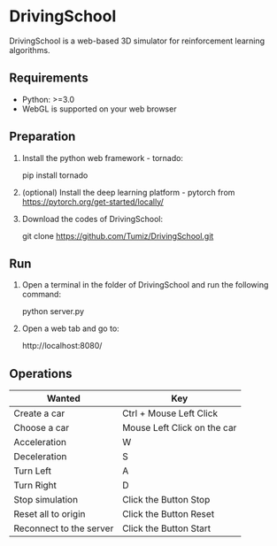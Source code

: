 # DrivingSchool

DrivingSchool is a web-based 3D simulator for reinforcement learning algorithms.

## Requirements

* Python: >=3.0
* WebGL is supported on your web browser

## Preparation

1. Install the python web framework - tornado:

    pip install tornado

2. (optional) Install the deep learning platform - pytorch from https://pytorch.org/get-started/locally/

3. Download the codes of DrivingSchool:

    git clone https://github.com/Tumiz/DrivingSchool.git

## Run

1. Open a terminal in the folder of DrivingSchool and run the following command:

    python server.py

2. Open a web tab and go to:

    http://localhost:8080/

## Operations

|    Wanted | Key 
----------- |-----
 Create a car| Ctrl + Mouse Left Click 
Choose a car| Mouse Left Click on the car
Acceleration | W
Deceleration| S
Turn Left| A
Turn Right|D
Stop simulation | Click the Button Stop
Reset all to origin| Click the Button Reset
Reconnect to the server|Click the Button Start